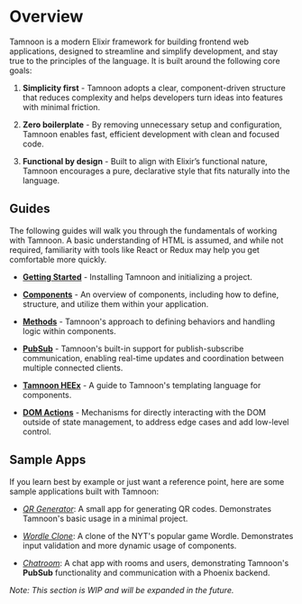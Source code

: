 # Overview

Tamnoon is a modern Elixir framework for building frontend web applications, designed to streamline and simplify development, and stay true to the principles of the language. It is built around the following core goals:

1. **Simplicity first** - Tamnoon adopts a clear, component-driven structure that reduces complexity and helps developers turn ideas into features with minimal friction.

2. **Zero boilerplate** - By removing unnecessary setup and configuration, Tamnoon enables fast, efficient development with clean and focused code.

3. **Functional by design** - Built to align with Elixir’s functional nature, Tamnoon encourages a pure, declarative style that fits naturally into the language.

## Guides

The following guides will walk you through the fundamentals of working with Tamnoon. A basic understanding of HTML is assumed, and while not required, familiarity with tools like React or Redux may help you get comfortable more quickly.

- [**Getting Started**](getting-started.html) - Installing Tamnoon and initializing a project.

- [**Components**](components.html) - An overview of components, including how to define, structure, and utilize them within your application.

- [**Methods**](methods.html) - Tamnoon's approach to defining behaviors and handling logic within components.

- [**PubSub**](pubsub.html) - Tamnoon's built-in support for publish-subscribe communication, enabling real-time updates and coordination between multiple connected clients.

- [**Tamnoon HEEx**](tamnoon-heex.html) - A guide to Tamnoon's templating language for components.

- [**DOM Actions**](dom-actions.html) - Mechanisms for directly interacting with the DOM outside of state management, to address edge cases and add low-level control.

## Sample Apps

If you learn best by example or just want a reference point, here are some sample applications built with Tamnoon:

- _[QR Generator](https://github.com/omer-sm/tamnoon_qr)_: A small app for generating QR codes. Demonstrates Tamnoon's basic usage in a minimal project.

- _[Wordle Clone](https://github.com/omer-sm/tamnoon_wordle)_: A clone of the NYT's popular game Wordle. Demonstrates input validation and more dynamic usage of components.

- _[Chatroom](https://github.com/omer-sm/tamnoon_chat)_: A chat app with rooms and users, demonstrating Tamnoon's **PubSub** functionality and communication with a Phoenix backend.

_Note: This section is WIP and will be expanded in the future._